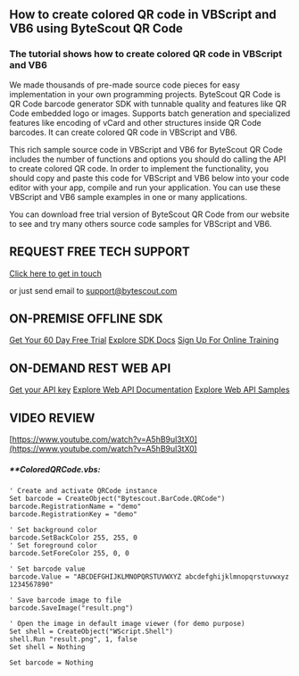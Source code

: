 ## How to create colored QR code in VBScript and VB6 using ByteScout QR Code

### The tutorial shows how to create colored QR code in VBScript and VB6

We made thousands of pre-made source code pieces for easy implementation in your own programming projects. ByteScout QR Code is QR Code barcode generator SDK with tunnable quality and features like QR Code embedded logo or images. Supports batch generation and specialized features like encoding of vCard and other structures inside QR Code barcodes. It can create colored QR code in VBScript and VB6.

This rich sample source code in VBScript and VB6 for ByteScout QR Code includes the number of functions and options you should do calling the API to create colored QR code. In order to implement the functionality, you should copy and paste this code for VBScript and VB6 below into your code editor with your app, compile and run your application. You can use these VBScript and VB6 sample examples in one or many applications.

You can download free trial version of ByteScout QR Code from our website to see and try many others source code samples for VBScript and VB6.

## REQUEST FREE TECH SUPPORT

[Click here to get in touch](https://bytescout.zendesk.com/hc/en-us/requests/new?subject=ByteScout%20QR%20Code%20Question)

or just send email to [support@bytescout.com](mailto:support@bytescout.com?subject=ByteScout%20QR%20Code%20Question) 

## ON-PREMISE OFFLINE SDK 

[Get Your 60 Day Free Trial](https://bytescout.com/download/web-installer?utm_source=github-readme)
[Explore SDK Docs](https://bytescout.com/documentation/index.html?utm_source=github-readme)
[Sign Up For Online Training](https://academy.bytescout.com/)


## ON-DEMAND REST WEB API

[Get your API key](https://pdf.co/documentation/api?utm_source=github-readme)
[Explore Web API Documentation](https://pdf.co/documentation/api?utm_source=github-readme)
[Explore Web API Samples](https://github.com/bytescout/ByteScout-SDK-SourceCode/tree/master/PDF.co%20Web%20API)

## VIDEO REVIEW

[https://www.youtube.com/watch?v=A5hB9ul3tX0](https://www.youtube.com/watch?v=A5hB9ul3tX0)




<!-- code block begin -->

##### ****ColoredQRCode.vbs:**
    
```
' Create and activate QRCode instance
Set barcode = CreateObject("Bytescout.BarCode.QRCode")
barcode.RegistrationName = "demo"
barcode.RegistrationKey = "demo"

' Set background color
barcode.SetBackColor 255, 255, 0
' Set foreground color
barcode.SetForeColor 255, 0, 0

' Set barcode value
barcode.Value = "ABCDEFGHIJKLMNOPQRSTUVWXYZ abcdefghijklmnopqrstuvwxyz 1234567890"

' Save barcode image to file
barcode.SaveImage("result.png")

' Open the image in default image viewer (for demo purpose)
Set shell = CreateObject("WScript.Shell")
shell.Run "result.png", 1, false
Set shell = Nothing

Set barcode = Nothing

```

<!-- code block end -->